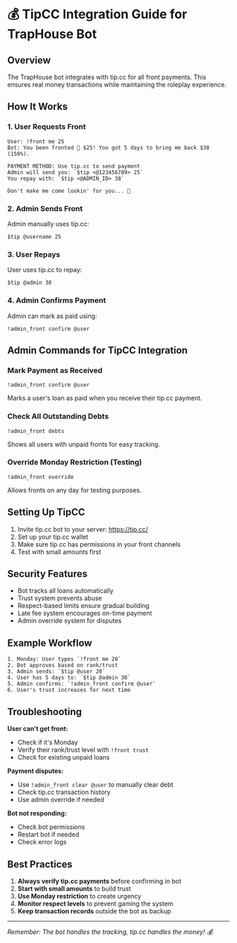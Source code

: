# 💰 TipCC Integration Guide for TrapHouse Bot

## Overview
The TrapHouse bot integrates with tip.cc for all front payments. This ensures real money transactions while maintaining the roleplay experience.

## How It Works

### 1. User Requests Front
```
User: !front me 25
Bot: You been fronted 💸 $25! You got 5 days to bring me back $38 (150%).

PAYMENT METHOD: Use tip.cc to send payment
Admin will send you: `$tip <@123456789> 25`
You repay with: `$tip <@ADMIN_ID> 38`

Don't make me come lookin' for you... 🔫
```

### 2. Admin Sends Front
Admin manually uses tip.cc:
```
$tip @username 25
```

### 3. User Repays
User uses tip.cc to repay:
```
$tip @admin 38
```

### 4. Admin Confirms Payment
Admin can mark as paid using:
```
!admin_front confirm @user
```

## Admin Commands for TipCC Integration

### Mark Payment as Received
```
!admin_front confirm @user
```
Marks a user's loan as paid when you receive their tip.cc payment.

### Check All Outstanding Debts
```
!admin_front debts
```
Shows all users with unpaid fronts for easy tracking.

### Override Monday Restriction (Testing)
```
!admin_front override
```
Allows fronts on any day for testing purposes.

## Setting Up TipCC

1. Invite tip.cc bot to your server: https://tip.cc/
2. Set up your tip.cc wallet
3. Make sure tip.cc has permissions in your front channels
4. Test with small amounts first

## Security Features

- Bot tracks all loans automatically
- Trust system prevents abuse
- Respect-based limits ensure gradual building
- Late fee system encourages on-time payment
- Admin override system for disputes

## Example Workflow

```
1. Monday: User types `!front me 20`
2. Bot approves based on rank/trust
3. Admin sends: `$tip @user 20`
4. User has 5 days to: `$tip @admin 30`
5. Admin confirms: `!admin_front confirm @user`
6. User's trust increases for next time
```

## Troubleshooting

**User can't get front:**
- Check if it's Monday
- Verify their rank/trust level with `!front trust`
- Check for existing unpaid loans

**Payment disputes:**
- Use `!admin_front clear @user` to manually clear debt
- Check tip.cc transaction history
- Use admin override if needed

**Bot not responding:**
- Check bot permissions
- Restart bot if needed
- Check error logs

## Best Practices

1. **Always verify tip.cc payments** before confirming in bot
2. **Start with small amounts** to build trust
3. **Use Monday restriction** to create urgency
4. **Monitor respect levels** to prevent gaming the system
5. **Keep transaction records** outside the bot as backup

---

*Remember: The bot handles the tracking, tip.cc handles the money! 💰*
